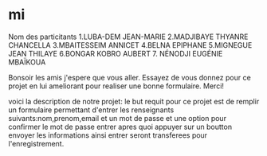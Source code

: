 # mi
  Nom des particitants
  1.LUBA-DEM JEAN-MARIE
  2.MADJIBAYE THYANRE CHANCELLA
  3.MBAITESSEIM ANNICET
  4.BELNA EPIPHANE
  5.MIGNEGUE JEAN THILAYE
  6.BONGAR KOBRO AUBERT
  7. NÉNODJI EUGÉNIE MBAÏKOUA 

  Bonsoir les amis j'espere que vous aller. Essayez de vous donnez pour ce projet en lui ameliorant pour realiser une bonne formulaire. Merci!
  
  voici la description de notre projet: le but requit pour ce projet est de remplir un formulaire permettant d'entrer les renseignants suivants:nom,prenom,email et un mot de passe et une option pour confirmer le mot de passe entrer apres quoi appuyer sur un boutton envoyer les informations ainsi entrer seront transferees pour l'enregistrement.

